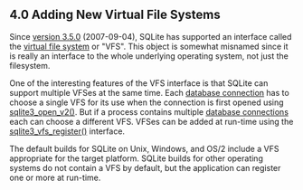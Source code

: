 ## 4\.0 Adding New Virtual File Systems


Since [version 3\.5\.0](releaselog/3_5_0.html) (2007\-09\-04\), 
SQLite has supported an interface called the
[virtual file system](c3ref/vfs.html) or "VFS".
This object is somewhat misnamed since it
is really an interface to the whole underlying operating system, not
just the filesystem.


 One of the interesting features
of the VFS interface is that SQLite can support multiple VFSes at the
same time. Each [database connection](c3ref/sqlite3.html) has to choose a single VFS for its
use when the connection is first opened using [sqlite3\_open\_v2()](c3ref/open.html).
But if a process contains multiple [database connections](c3ref/sqlite3.html) each can choose
a different VFS. VFSes can be added at run\-time using the
[sqlite3\_vfs\_register()](c3ref/vfs_find.html) interface.


The default builds for SQLite on Unix, Windows, and OS/2 include 
a VFS appropriate for the target platform. SQLite builds for other
operating systems do not contain a VFS by default, but the application
can register one or more at run\-time.


